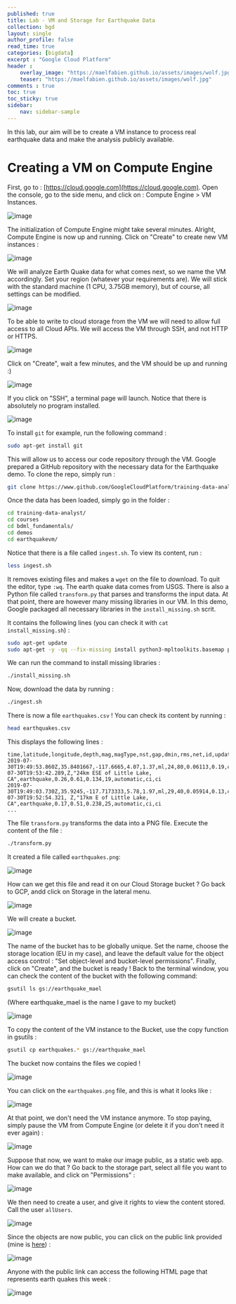 ```yaml
---
published: true
title: Lab - VM and Storage for Earthquake Data
collection: bgd
layout: single
author_profile: false
read_time: true
categories: [bigdata]
excerpt : "Google Cloud Platform"
header :
    overlay_image: "https://maelfabien.github.io/assets/images/wolf.jpg"
    teaser: "https://maelfabien.github.io/assets/images/wolf.jpg"
comments : true
toc: true
toc_sticky: true
sidebar:
    nav: sidebar-sample
---
```


In this lab, our aim will be to create a VM instance to process real earthquake data and make the analysis publicly available.

# Creating a VM on Compute Engine

First, go to : [https://cloud.google.com](https://cloud.google.com). Open the console, go to the side menu, and click on : Compute Engine > VM Instances.

![image](https://maelfabien.github.io/assets/images/gcp_6.png)

The initialization of Compute Engine might take several minutes. Alright, Compute Engine is now up and running. Click on "Create" to create new VM instances :

![image](https://maelfabien.github.io/assets/images/gcp_7.png)

We will analyze Earth Quake data for what comes next, so we name the VM accordingly. Set your region (whatever your requirements are). We will stick with the standard machine (1 CPU, 3.75GB memory), but of course, all settings can be modified. 

![image](https://maelfabien.github.io/assets/images/gcp_8.png)

To be able to write to cloud storage from the VM we will need to allow full access to all Cloud APIs. We will access the VM through SSH, and not HTTP or HTTPS.

![image](https://maelfabien.github.io/assets/images/gcp_9.png)

Click on "Create", wait a few minutes, and the VM should be up and running :)

![image](https://maelfabien.github.io/assets/images/gcp_10.png)

If you click on "SSH", a terminal page will launch. Notice that there is absolutely no program installed.

![image](https://maelfabien.github.io/assets/images/gcp_11.png)

To install `git` for example, run the following command :

```bash
sudo apt-get install git
```

This will allow us to access our code repository through the VM. Google prepared a GitHub repository with the necessary data for the Earthquake demo. To clone the repo, simply run :

```bash
git clone https://www.github.com/GoogleCloudPlatform/training-data-analyst
```

Once the data has been loaded, simply go in the folder :

```bash
cd training-data-analyst/
cd courses
cd bdml_fundamentals/
cd demos
cd earthquakevm/
```

Notice that there is a file called  `ingest.sh`. To view its content, run : 

```bash
less ingest.sh
```

It removes existing files and makes a `wget` on the file to download. To quit the editor, type `:wq`. The earth quake data comes from USGS. There is also a Python file called `transform.py` that parses and transforms the input data. At that point, there are however many missing libraries in our VM. In this demo, Google packaged all necessary libraries in the `install_missing.sh` scrit. 

It contains the following lines (you can check it with `cat install_missing.sh`) :

```bash
sudo apt-get update
sudo apt-get -y -qq --fix-missing install python3-mpltoolkits.basemap python3-numpy python3-matplotlib python3-requests
```

We can run the command to install missing libraries : 

```bash
./install_missing.sh
```

Now, download the data by running : 

```bash
./ingest.sh 
```

There is now a file `earthquakes.csv` ! You can check its content by running :

```bash
head earthquakes.csv
```

This displays the following lines :

```
time,latitude,longitude,depth,mag,magType,nst,gap,dmin,rms,net,id,updated,place,type,horizontalError,depthError,mag,Error,magNst,status,locationSource,magSource
2019-07-30T19:49:53.860Z,35.8401667,-117.6665,4.07,1.37,ml,24,80,0.06113,0.19,ci,ci38673143,2019-07-30T19:53:42.289,Z,"24km ESE of Little Lake, CA",earthquake,0.26,0.61,0.134,19,automatic,ci,ci
2019-07-30T19:49:03.730Z,35.9245,-117.7173333,5.78,1.97,ml,29,40,0.05914,0.13,ci,ci38673135,2019-07-30T19:52:54.321, Z,"17km E of Little Lake, CA",earthquake,0.17,0.51,0.238,25,automatic,ci,ci
...
```

The file `transform.py` transforms the data into a PNG file. Execute the content of the file :


```bash
./transform.py
```

It created a file called `earthquakes.png`:

![image](https://maelfabien.github.io/assets/images/gcp_12.png)

How can we get this file and read it on our Cloud Storage bucket ? Go back to GCP, andd click on Storage in the lateral menu. 

![image](https://maelfabien.github.io/assets/images/gcp_13.png)

We will create a bucket.

![image](https://maelfabien.github.io/assets/images/gcp_14.png)

The name of the bucket has to be globally unique. Set the name, choose the storage location (EU in my case), and leave the default value for the object access control : "Set object-level and bucket-level permissions". Finally, click on "Create", and the bucket is ready ! Back to the terminal window, you can check the content of the bucket with the following command:

```bash
gsutil ls gs://earthquake_mael
```

(Where earthquake_mael is the name I gave to my bucket)

![image](https://maelfabien.github.io/assets/images/gcp_15.png)

To copy the content of the VM instance to the Bucket, use the copy function in gsutils :

```bash
gsutil cp earthquakes.* gs://earthquake_mael
```

The bucket now contains the files we copied !

![image](https://maelfabien.github.io/assets/images/gcp_16.png)

You can click on the `earthquakes.png` file, and this is what it looks like :

![image](https://maelfabien.github.io/assets/images/earthquakes.png)

At that point, we don't need the VM instance anymore. To stop paying, simply pause the VM from Compute Engine (or delete it if you don't need it ever again) :

![image](https://maelfabien.github.io/assets/images/gcp_17.png)

Suppose that now, we want to make our image public, as a static web app. How can we do that ? Go back to the storage part, select all file you want to make available, and click on "Permissions" :

![image](https://maelfabien.github.io/assets/images/gcp_18.png)

We then need to create a user, and give it rights to view the content stored. Call the user `allUsers`.

![image](https://maelfabien.github.io/assets/images/gcp_19.png)

Since the objects are now public, you can click on the public link provided (mine is [here](https://storage.googleapis.com/earthquake_mael/earthquakes.htm)) :

![image](https://maelfabien.github.io/assets/images/gcp_20.png)

Anyone with the public link can access the following HTML page that represents earth quakes this week :

![image](https://maelfabien.github.io/assets/images/gcp_21.png)
